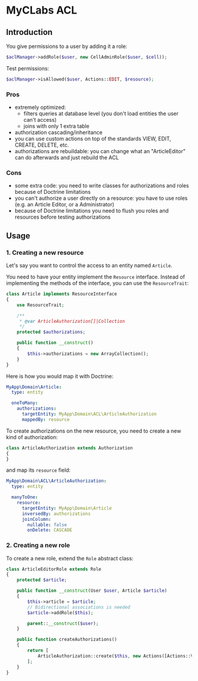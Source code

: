 # MyCLabs ACL

## Introduction

You give permissions to a user by adding it a role:

```php
$aclManager->addRole($user, new CellAdminRole($user, $cell));
```

Test permissions:

```php
$aclManager->isAllowed($user, Actions::EDIT, $resource);
```

### Pros

- extremely optimized:
  - filters queries at database level (you don't load entities the user can't access)
  - joins with only 1 extra table
- authorization cascading/inheritance
- you can use custom actions on top of the standards VIEW, EDIT, CREATE, DELETE, etc.
- authorizations are rebuildable: you can change what an "ArticleEditor" can do afterwards and just rebuild the ACL

### Cons

- some extra code: you need to write classes for authorizations and roles because of Doctrine limitations
- you can't authorize a user directly on a resource: you have to use roles (e.g. an Article Editor, or a Administrator)
- because of Doctrine limitations you need to flush you roles and resources before testing authorizations

## Usage

### 1. Creating a new resource

Let's say you want to control the access to an entity named `Article`.

You need to have your entity implement the `Resource` interface. Instead of implementing the methods
of the interface, you can use the `ResourceTrait`:

```php
class Article implements ResourceInterface
{
    use ResourceTrait;

    /**
     * @var ArticleAuthorization[]|Collection
     */
    protected $authorizations;

    public function __construct()
    {
        $this->authorizations = new ArrayCollection();
    }
}
```

Here is how you would map it with Doctrine:

```yaml
MyApp\Domain\Article:
  type: entity

  oneToMany:
    authorizations:
      targetEntity: MyApp\Domain\ACL\ArticleAuthorization
      mappedBy: resource
```

To create authorizations on the new resource, you need to create a new kind of authorization:

```php
class ArticleAuthorization extends Authorization
{
}
```

and map its `resource` field:

```yaml
MyApp\Domain\ACL\ArticleAuthorization:
  type: entity

  manyToOne:
    resource:
      targetEntity: MyApp\Domain\Article
      inversedBy: authorizations
      joinColumn:
        nullable: false
        onDelete: CASCADE
```


### 2. Creating a new role

To create a new role, extend the `Role` abstract class:

```php
class ArticleEditorRole extends Role
{
    protected $article;

    public function __construct(User $user, Article $article)
    {
        $this->article = $article;
        // Bidirectional associations is needed
        $article->addRole($this);

        parent::__construct($user);
    }

    public function createAuthorizations()
    {
        return [
            ArticleAuthorization::create($this, new Actions([Actions::VIEW, Actions::EDIT], $this->article);
        ];
    }
}
```
